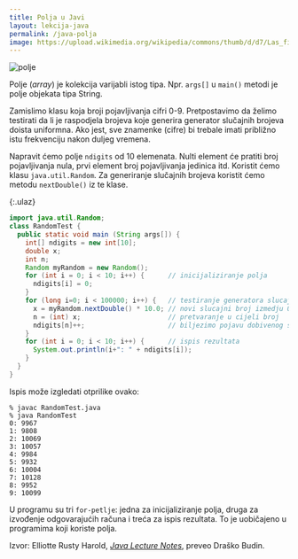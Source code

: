 ```yaml
---
title: Polja u Javi
layout: lekcija-java
permalink: /java-polja
image: https://upload.wikimedia.org/wikipedia/commons/thumb/d/d7/Las_filas_003.jpg/640px-Las_filas_003.jpg
---
```


![polje]({{page.image}})

Polje (*array*) je kolekcija varijabli istog tipa. Npr. `args[]` u `main()` metodi je polje objekata tipa String.

Zamislimo klasu koja broji pojavljivanja cifri 0-9. Pretpostavimo da želimo testirati da li je raspodjela brojeva koje generira generator slučajnih brojeva doista uniformna. Ako jest, sve znamenke (cifre) bi trebale imati približno istu frekvenciju nakon duljeg vremena.

Napravit ćemo polje `ndigits` od 10 elemenata. Nulti element će pratiti broj pojavljivanja nula, prvi element broj pojavljivanja jedinica itd. Koristit ćemo klasu `java.util.Random`. Za generiranje slučajnih brojeva koristit ćemo metodu `nextDouble()` iz te klase.

{:.ulaz}
```java
import java.util.Random;
class RandomTest {
  public static void main (String args[]) {
    int[] ndigits = new int[10];
    double x;
    int n;
    Random myRandom = new Random();
    for (int i = 0; i < 10; i++) {      // inicijaliziranje polja
      ndigits[i] = 0;
    }
    for (long i=0; i < 100000; i++) {   // testiranje generatora slucajnih brojeva
      x = myRandom.nextDouble() * 10.0; // novi slucajni broj izmedju 0 i 9
      n = (int) x;                      // pretvaranje u cijeli broj
      ndigits[n]++;                     // biljezimo pojavu dobivenog slucajnog broja
    }
    for (int i = 0; i < 10; i++) {      // ispis rezultata
      System.out.println(i+": " + ndigits[i]);
    }
  }
}
```

Ispis može izgledati otprilike ovako:
```
% javac RandomTest.java
% java RandomTest
0: 9967
1: 9808
2: 10069
3: 10057
4: 9984
5: 9932
6: 10004
7: 10128
8: 9952
9: 10099
```

U programu su tri `for-petlje`: jedna za inicijaliziranje polja, druga za izvođenje odgovarajućih računa i treća za ispis rezultata. To je uobičajeno u programima koji koriste polja.


Izvor: Elliotte Rusty Harold, *[Java Lecture Notes](//www.cafeaulait.org/course/index.html)*, preveo Draško Budin.
